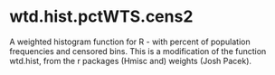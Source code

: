 # wtd.hist.pctWTS.cens2
A weighted histogram function for R - with percent of population frequencies and censored bins.  This is a modification of the function wtd.hist, from the r packages (Hmisc and) weights (Josh Pacek).
